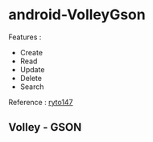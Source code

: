 # android-VolleyGson

Features :
- Create
- Read
- Update
- Delete
- Search

Reference : [ryto147](https://github.com/ryto147/Lib-Volley "Lib-Volley")

## Volley - GSON
